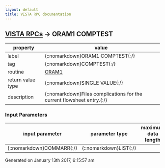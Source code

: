 ```yaml
---
layout: default
title: VISTA RPC documentation
---
```




## [VISTA RPCs](TableOfContent.md) &#8594; ORAM1 COMPTEST 

 property | value 
--- | --- 
 label | {::nomarkdown}ORAM1 COMPTEST{:/}
 tag | {::nomarkdown}COMPTEST{:/}
 routine | [ORAM1](http://code.osehra.org/dox/Routine_ORAM1_source.html)
 return value type | {::nomarkdown}SINGLE VALUE{:/}
 description | {::nomarkdown}Files complications for the current flowsheet entry.{:/}

### Input Parameters

| input parameter | parameter type | maximum data length | required | description | 
| --- | --- | --- | --- | --- | 
| {::nomarkdown}COMMARR{:/} | {::nomarkdown}LIST{:/} |  |  |  | 




 Generated on January 13th 2017, 6:15:57 am